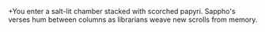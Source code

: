 +You enter a salt-lit chamber stacked with scorched papyri. Sappho's verses hum between columns as librarians weave new scrolls from memory.
